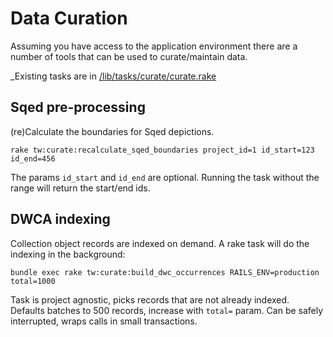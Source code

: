 

# Data Curation

Assuming you have access to the application environment there are a number of tools that can be used to curate/maintain data.

_Existing tasks are in [/lib/tasks/curate/curate.rake](https://github.com/SpeciesFileGroup/taxonworks/blob/development/lib/tasks/curate/curate.rake)

## Sqed pre-processing

(re)Calculate the boundaries for Sqed depictions.

`rake tw:curate:recalculate_sqed_boundaries project_id=1 id_start=123 id_end=456`

The params `id_start` and `id_end` are optional.  Running the task without the range will return the start/end ids.

## DWCA indexing

Collection object records are indexed on demand.  A rake task will do the indexing in the background:

`bundle exec rake tw:curate:build_dwc_occurrences RAILS_ENV=production total=1000`

Task is project agnostic, picks records that are not already indexed. Defaults batches to 500 records, increase with `total=` param.
 Can be safely interrupted, wraps calls in small transactions.
